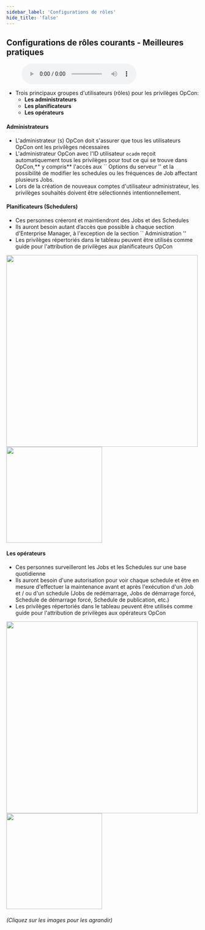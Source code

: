 ```yaml
---
sidebar_label: 'Configurations de rôles'
hide_title: 'false'
---
```


## Configurations de rôles courants - Meilleures pratiques

<figure>
    <audio
        controls
        src="audiobasic/CommonRoleConfigurations.mp3">
            Your browser does not support the
            <code>audio</code> element.
    </audio>
</figure>

* Trois principaux groupes d'utilisateurs (rôles) pour les privilèges OpCon:
    * **Les administrateurs**
    * **Les planificateurs**
    * **Les opérateurs**


#### Administrateurs

* L'administrateur (s) OpCon doit s'assurer que tous les utilisateurs OpCon ont les privilèges nécessaires
* L'administrateur OpCon avec l'ID utilisateur ```ocadm``` reçoit automatiquement tous les privilèges pour tout ce qui se trouve dans OpCon,** y compris** l'accès aux `` Options du serveur '' et la possibilité de modifier les schedules ou les fréquences de Job affectant plusieurs Jobs.
* Lors de la création de nouveaux comptes d'utilisateur administrateur, les privilèges souhaités doivent être sélectionnés intentionnellement.


#### Planificateurs (Schedulers)

* Ces personnes créeront et maintiendront des Jobs et des Schedules
* Ils auront besoin autant d’accès que possible à chaque section d'Enterprise Manager, à l'exception de la section `` Administration ''
* Les privilèges répertoriés dans le tableau peuvent être utilisés comme guide pour l'attribution de privilèges aux planificateurs OpCon

<a href="imgbasic/316.png" target="_blank"><img src="imgbasic/316.png" width="500"></img></a>  
<a href="imgbasic/317.png" target="_blank"><img src="imgbasic/317.png" width="250"></img></a>  

#### Les opérateurs

* Ces personnes surveilleront les Jobs et les Schedules sur une base quotidienne
* Ils auront besoin d'une autorisation pour voir chaque schedule et être en mesure d'effectuer la maintenance avant et après l'exécution d'un Job et / ou d'un schedule (Jobs de redémarrage, Jobs de démarrage forcé, Schedule de démarrage forcé, Schedule de publication, etc.)
* Les privilèges répertoriés dans le tableau peuvent être utilisés comme guide pour l'attribution de privilèges aux opérateurs OpCon

<a href="imgbasic/318.png" target="_blank"><img src="imgbasic/318.png" width="500"></img></a>  
<a href="imgbasic/319.png" target="_blank"><img src="imgbasic/319.png" width="250"></img></a>  

###### (Cliquez sur les images pour les agrandir)
